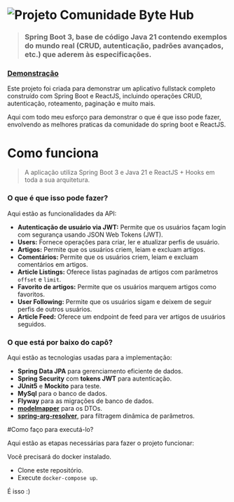 # ![Projeto Comunidade Byte Hub](spring.png)

> ### Spring Boot 3, base de código Java 21 contendo exemplos do mundo real (CRUD, autenticação, padrões avançados, etc.) que aderem às especificações.

### [Demonstração](http:localhost:8080)

Este projeto foi criada para demonstrar um aplicativo fullstack completo construído com Spring Boot e ReactJS, incluindo operações CRUD, autenticação, roteamento, paginação e muito mais.

Aqui com todo meu esforço para demonstrar o que é que isso pode fazer, envolvendo as melhores praticas da comunidade do 
spring boot e ReactJS.
# Como funciona

> A aplicação utiliza Spring Boot 3 e Java 21 e ReactJS + Hooks em toda a sua arquitetura.

### O que é que isso pode fazer?
Aqui estão as funcionalidades da API:

* __Autenticação de usuário via JWT:__ Permite que os usuários façam login com segurança usando JSON Web Tokens (JWT).
* __Users:__ Fornece operações para criar, ler e atualizar perfis de usuário.
* __Artigos:__ Permite que os usuários criem, leiam e excluam artigos.
* __Comentários:__ Permite que os usuários criem, leiam e excluam comentários em artigos.
* __Article Listings:__ Oferece listas paginadas de artigos com parâmetros ``offset`` e ``limit``.
* __Favorito de artigos:__ Permite que os usuários marquem artigos como favoritos.
* __User Following:__ Permite que os usuários sigam e deixem de seguir perfis de outros usuários.
* __Article Feed:__ Oferece um endpoint de feed para ver artigos de usuários seguidos.

### O que está por baixo do capô?

Aqui estão as tecnologias usadas para a implementação:

* __Spring Data JPA__ para gerenciamento eficiente de dados.
* __Spring Security__ com __tokens JWT__ para autenticação.
* __JUnit5__ e __Mockito__ para teste.
* __MySql__ para o banco de dados.
* __Flyway__ para as migrações de banco de dados.
* __[modelmapper](https://modelmapper.org/)__ para os DTOs.
* __[spring-arg-resolver](https://github.com/tkaczmarzyk/specification-arg-resolver)__, para filtragem dinâmica de parâmetros.

#Como faço para executá-lo?

Aqui estão as etapas necessárias para fazer o projeto funcionar:

Você precisará do docker instalado.

* Clone este repositório.
* Execute ``docker-compose up``.

É isso :)